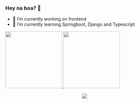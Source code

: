 ### Hey na boa? 👋

- 🔭 I’m currently working on frontend
- 🌱 I’m currently learning Springboot, Django and Typescript

<div>
  <a href="https://github.com/Roddy-B">
  <img height="180em" src="https://github-readme-stats.vercel.app/api?username=Roddy-B&show_icons=true&theme=dark&include_all_commits=true&count_private=true" />
  <img height="180em" src="https://github-readme-stats.vercel.app/api/top-langs/?username=Roddy-B&langs_count=8&theme=dark" />
</div>

<p align="center">
  <a href="https://skillicons.dev">
    <img src="https://skillicons.dev/icons?i=javascript,typescript,react,html,css,python,django" />
  </a>
</p>
